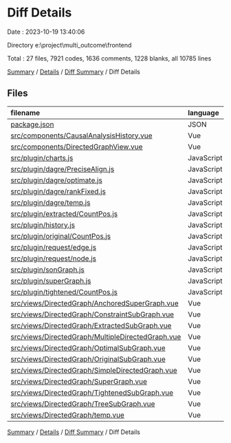 # Diff Details

Date : 2023-10-19 13:40:06

Directory e:\\project\\multi_outcome\\frontend

Total : 27 files,  7921 codes, 1636 comments, 1228 blanks, all 10785 lines

[Summary](results.md) / [Details](details.md) / [Diff Summary](diff.md) / Diff Details

## Files
| filename | language | code | comment | blank | total |
| :--- | :--- | ---: | ---: | ---: | ---: |
| [package.json](/package.json) | JSON | 1 | 0 | 0 | 1 |
| [src/components/CausalAnalysisHistory.vue](/src/components/CausalAnalysisHistory.vue) | Vue | -7 | -1 | 0 | -8 |
| [src/components/DirectedGraphView.vue](/src/components/DirectedGraphView.vue) | Vue | -1 | 0 | -1 | -2 |
| [src/plugin/charts.js](/src/plugin/charts.js) | JavaScript | -5 | 0 | 0 | -5 |
| [src/plugin/dagre/PreciseAlign.js](/src/plugin/dagre/PreciseAlign.js) | JavaScript | 3,097 | 749 | 590 | 4,436 |
| [src/plugin/dagre/optimate.js](/src/plugin/dagre/optimate.js) | JavaScript | 2,975 | 828 | 556 | 4,359 |
| [src/plugin/dagre/rankFixed.js](/src/plugin/dagre/rankFixed.js) | JavaScript | 3,091 | 914 | 579 | 4,584 |
| [src/plugin/dagre/temp.js](/src/plugin/dagre/temp.js) | JavaScript | -3,116 | -862 | -583 | -4,561 |
| [src/plugin/extracted/CountPos.js](/src/plugin/extracted/CountPos.js) | JavaScript | 16 | -11 | -2 | 3 |
| [src/plugin/history.js](/src/plugin/history.js) | JavaScript | -14 | 1 | 0 | -13 |
| [src/plugin/original/CountPos.js](/src/plugin/original/CountPos.js) | JavaScript | -6 | 0 | 1 | -5 |
| [src/plugin/request/edge.js](/src/plugin/request/edge.js) | JavaScript | 0 | 0 | -1 | -1 |
| [src/plugin/request/node.js](/src/plugin/request/node.js) | JavaScript | 13 | 3 | 0 | 16 |
| [src/plugin/sonGraph.js](/src/plugin/sonGraph.js) | JavaScript | 129 | -1 | 17 | 145 |
| [src/plugin/superGraph.js](/src/plugin/superGraph.js) | JavaScript | 36 | 4 | 14 | 54 |
| [src/plugin/tightened/CountPos.js](/src/plugin/tightened/CountPos.js) | JavaScript | 24 | -2 | 1 | 23 |
| [src/views/DirectedGraph/AnchoredSuperGraph.vue](/src/views/DirectedGraph/AnchoredSuperGraph.vue) | Vue | 1 | 0 | 0 | 1 |
| [src/views/DirectedGraph/ConstraintSubGraph.vue](/src/views/DirectedGraph/ConstraintSubGraph.vue) | Vue | 761 | 15 | 27 | 803 |
| [src/views/DirectedGraph/ExtractedSubGraph.vue](/src/views/DirectedGraph/ExtractedSubGraph.vue) | Vue | -6 | 0 | 1 | -5 |
| [src/views/DirectedGraph/MultipleDirectedGraph.vue](/src/views/DirectedGraph/MultipleDirectedGraph.vue) | Vue | 3 | 0 | 0 | 3 |
| [src/views/DirectedGraph/OptimalSubGraph.vue](/src/views/DirectedGraph/OptimalSubGraph.vue) | Vue | 1 | 0 | -1 | 0 |
| [src/views/DirectedGraph/OriginalSubGraph.vue](/src/views/DirectedGraph/OriginalSubGraph.vue) | Vue | 6 | 0 | 3 | 9 |
| [src/views/DirectedGraph/SimpleDirectedGraph.vue](/src/views/DirectedGraph/SimpleDirectedGraph.vue) | Vue | 12 | 0 | 0 | 12 |
| [src/views/DirectedGraph/SuperGraph.vue](/src/views/DirectedGraph/SuperGraph.vue) | Vue | 87 | 0 | 1 | 88 |
| [src/views/DirectedGraph/TightenedSubGraph.vue](/src/views/DirectedGraph/TightenedSubGraph.vue) | Vue | -2 | -3 | 4 | -1 |
| [src/views/DirectedGraph/TreeSubGraph.vue](/src/views/DirectedGraph/TreeSubGraph.vue) | Vue | 791 | 10 | 19 | 820 |
| [src/views/DirectedGraph/temp.vue](/src/views/DirectedGraph/temp.vue) | Vue | 34 | -8 | 3 | 29 |

[Summary](results.md) / [Details](details.md) / [Diff Summary](diff.md) / Diff Details
